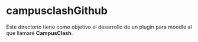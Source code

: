# campusclashGithub

Este directorio tiene como objetivo el desarrollo de un plugin para moodle al que llamaré **CampusClash**.
